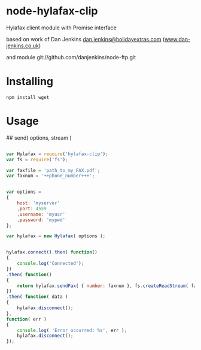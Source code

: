 # node-hylafax-clip
Hylafax client module with Promise interface

based on work of Dan Jenkins <dan.jenkins@holidayextras.com> (www.dan-jenkins.co.uk)

and module git://github.com/danjenkins/node-ftp.git

# Installing
```
npm install wget
```

# Usage

<a name="send" />
## send( options, stream )

```js

var Hylafax = require('hylafax-clip');
var fs = require('fs');

var faxfile = 'path_to_my_FAX.pdf';
var faxnum = '++phone_number+++';


var options =
{
	host: 'myserver'
	,port: 4559
	,username: 'myusr'
	,password: 'mypwd'
};

var hylafax = new Hylafax( options );


hylafax.connect().then( function()
{
	console.log('Connected');
})
.then( function()
{
	return hylafax.sendFax( { number: faxnum }, fs.createReadStream( faxfile ));
})
.then( function( data )
{
	hylafax.disconnect();
},
function( err )
{
	console.log( 'Error occurred: %s', err );
	hylafax.disconnect();
});
```

